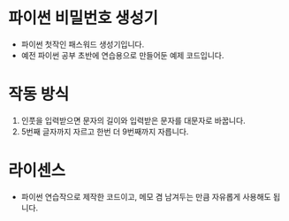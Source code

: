 # 파이썬 비밀번호 생성기
* 파이썬 첫작인 패스워드 생성기입니다.
* 예전 파이썬 공부 초반에 연습용으로 만들어둔 예제 코드입니다.

# 작동 방식 
1. 인풋을 입력받으면 문자의 길이와 입력받은 문자를 대문자로 바꿉니다.
2. 5번째 글자까지 자르고 한번 더 9번째까지 자릅니다.

# 라이센스
* 파이썬 연습작으로 제작한 코드이고, 메모 겸 남겨두는 만큼 자유롭게 사용해도 됩니다.
